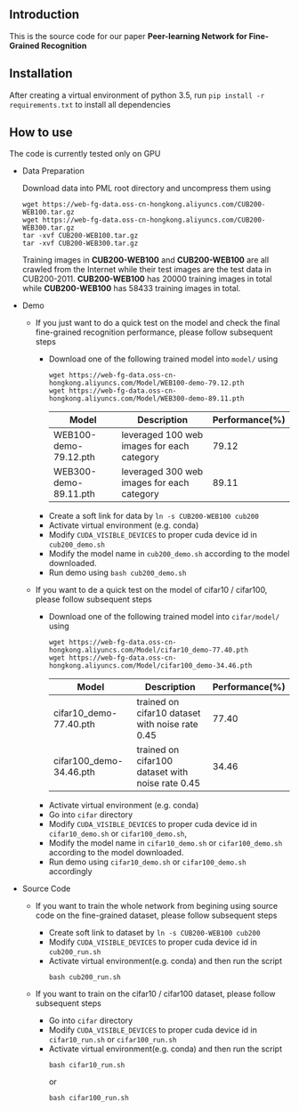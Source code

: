 Introduction
------------
This is the source code for our paper **Peer-learning Network for Fine-Grained Recognition**

Installation
------------
After creating a virtual environment of python 3.5, run `pip install -r requirements.txt` to install all dependencies

How to use
------------
The code is currently tested only on GPU
* Data Preparation

    Download data into PML root directory and uncompress them using
    ```
    wget https://web-fg-data.oss-cn-hongkong.aliyuncs.com/CUB200-WEB100.tar.gz
    wget https://web-fg-data.oss-cn-hongkong.aliyuncs.com/CUB200-WEB300.tar.gz
    tar -xvf CUB200-WEB100.tar.gz
    tar -xvf CUB200-WEB300.tar.gz
    ```
    Training images in **CUB200-WEB100** and **CUB200-WEB100** are all crawled from the Internet while their test images are the test data in CUB200-2011.
    **CUB200-WEB100** has 20000 training images in total while **CUB200-WEB100** has 58433 training images in total.

* Demo

    - If you just want to do a quick test on the model and check the final fine-grained recognition performance, please follow subsequent steps

      - Download one of the following trained model into `model/` using
          ```
          wget https://web-fg-data.oss-cn-hongkong.aliyuncs.com/Model/WEB100-demo-79.12.pth
          wget https://web-fg-data.oss-cn-hongkong.aliyuncs.com/Model/WEB300-demo-89.11.pth
          ```
          | Model                 | Description                                | Performance(%) |
          | --------------------- | ------------------------------------------ | -------------- |
          | WEB100-demo-79.12.pth | leveraged 100 web images for each category | 79.12          |
          | WEB300-demo-89.11.pth | leveraged 300 web images for each category | 89.11          |
      - Create a soft link for data by `ln -s CUB200-WEB100 cub200`
      - Activate virtual environment (e.g. conda)
      - Modify `CUDA_VISIBLE_DEVICES` to proper cuda device id in `cub200_demo.sh` 
      - Modify the model name in `cub200_demo.sh` according to the model downloaded.
      - Run demo using `bash cub200_demo.sh`

    - If you want to de a quick test on the model of cifar10 / cifar100, please follow subsequent steps
      - Download one of the following trained model into `cifar/model/` using
          ```
          wget https://web-fg-data.oss-cn-hongkong.aliyuncs.com/Model/cifar10_demo-77.40.pth
          wget https://web-fg-data.oss-cn-hongkong.aliyuncs.com/Model/cifar100_demo-34.46.pth
          ```
          | Model                   | Description                                      | Performance(%) |
          | ----------------------- | ------------------------------------------------ | -------------- |
          | cifar10_demo-77.40.pth  | trained on cifar10 dataset with noise rate 0.45  | 77.40          |
          | cifar100_demo-34.46.pth | trained on cifar100 dataset with noise rate 0.45 | 34.46          |
      - Activate virtual environment (e.g. conda)
      - Go into `cifar` directory
      - Modify `CUDA_VISIBLE_DEVICES` to proper cuda device id in `cifar10_demo.sh` or `cifar100_demo.sh`, 
      - Modify the model name in `cifar10_demo.sh` or `cifar100_demo.sh` according to the model downloaded.
      - Run demo using `cifar10_demo.sh` or `cifar100_demo.sh` accordingly

* Source Code

    - If you want to train the whole network from begining using source code on the fine-grained dataset, please follow subsequent steps
    
      - Create soft link to dataset by `ln -s CUB200-WEB100 cub200`
      - Modify `CUDA_VISIBLE_DEVICES` to proper cuda device id in `cub200_run.sh`
      - Activate virtual environment(e.g. conda) and then run the script
          ```
          bash cub200_run.sh
          ```

    - If you want to train on the cifar10 / cifar100 dataset, please follow subsequent steps
    
      - Go into `cifar` directory
      - Modify `CUDA_VISIBLE_DEVICES` to proper cuda device id in `cifar10_run.sh` or `cifar100_run.sh`
      - Activate virtual environment(e.g. conda) and then run the script
          ```
          bash cifar10_run.sh
          ```
          or 
          ```
          bash cifar100_run.sh
          ```